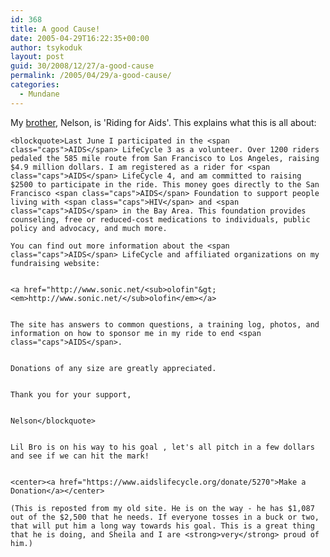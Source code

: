 ```yaml
---
id: 368
title: A good Cause!
date: 2005-04-29T16:22:35+00:00
author: tsykoduk
layout: post
guid: 30/2008/12/27/a-good-cause
permalink: /2005/04/29/a-good-cause/
categories:
  - Mundane
---
```

My <a href="http://noctrine.blogspot.com">brother</a>, Nelson, is 'Riding for Aids'. This explains what this is all about:


	<blockquote>Last June I participated in the <span class="caps">AIDS</span> LifeCycle 3 as a volunteer. Over 1200 riders pedaled the 585 mile route from San Francisco to Los Angeles, raising $4.9 million dollars. I am registered as a rider for <span class="caps">AIDS</span> LifeCycle 4, and am committed to raising $2500 to participate in the ride. This money goes directly to the San Francisco <span class="caps">AIDS</span> Foundation to support people living with <span class="caps">HIV</span> and <span class="caps">AIDS</span> in the Bay Area. This foundation provides counseling, free or reduced-cost medications to individuals, public policy and advocacy, and much more.

	You can find out more information about the <span class="caps">AIDS</span> LifeCycle and affiliated organizations on my fundraising website:


	<a href="http://www.sonic.net/<sub>olofin"&gt;<em>http://www.sonic.net/</sub>olofin</em></a>


	The site has answers to common questions, a training log, photos, and information on how to sponsor me in my ride to end <span class="caps">AIDS</span>.


	Donations of any size are greatly appreciated.


	Thank you for your support,


	Nelson</blockquote>


	Lil Bro is on his way to his goal , let's all pitch in a few dollars and see if we can hit the mark!


	<center><a href="https://www.aidslifecycle.org/donate/5270">Make a Donation</a></center>

	(This is reposted from my old site. He is on the way - he has $1,087 out of the $2,500 that he needs. If everyone tosses in a buck or two, that will put him a long way towards his goal. This is a great thing that he is doing, and Sheila and I are <strong>very</strong> proud of him.)